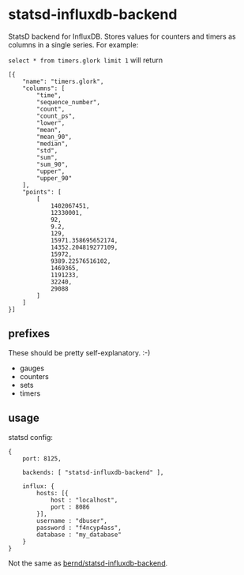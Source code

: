 statsd-influxdb-backend
=======================

StatsD backend for InfluxDB.  Stores values for counters and timers as columns in a single series.  For example:

`select * from timers.glork limit 1` will return 

    [{
        "name": "timers.glork", 
        "columns": [
            "time", 
            "sequence_number", 
            "count", 
            "count_ps", 
            "lower", 
            "mean", 
            "mean_90", 
            "median", 
            "std", 
            "sum", 
            "sum_90", 
            "upper", 
            "upper_90"
        ], 
        "points": [
            [
                1402067451, 
                12330001, 
                92, 
                9.2, 
                129, 
                15971.358695652174, 
                14352.204819277109, 
                15972, 
                9389.22576516102, 
                1469365, 
                1191233, 
                32240, 
                29088
            ]
        ]
    }]


## prefixes

These should be pretty self-explanatory. :-)

* gauges
* counters
* sets
* timers

## usage

statsd config:

    {
        port: 8125,
        
        backends: [ "statsd-influxdb-backend" ],
        
        influx: {
            hosts: [{
                host : "localhost",
                port : 8086
            }],
            username : "dbuser",
            password : "f4ncyp4ass",
            database : "my_database"
        }
    }


Not the same as [bernd/statsd-influxdb-backend](https://github.com/bernd/statsd-influxdb-backend).

